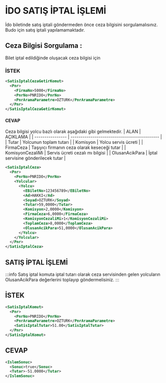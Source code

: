# İDO SATIŞ İPTAL İŞLEMİ

İdo biletinde satış iptali göndermeden önce ceza bilgisini sorgulamalısınız. Budo için satış iptali yapılamamaktadır.

## **Ceza Bilgisi Sorgulama :**

Bilet iptal edildiğinde oluşacak ceza bilgisi için

### İSTEK

```xml
<SatisIptalCezaGetirKomut>
  <Pnr>
    <FirmaNo>5000</FirmaNo>
    <PnrNo>PNRIDO</PnrNo>
    <PnrAramaParametre>OZTURK</PnrAramaParametre>
  </Pnr>
</SatisIptalCezaGetirKomut>
```

#### CEVAP

Ceza bilgisi yolcu bazlı olarak aşağıdaki gibi gelmektedir.
| ALAN | AÇIKLAMA |
| ---------------- | -------------------------------------------- |
| Tutar | Yolcunun toplam tutarı |
| Komisyon | Yolcu servis ücreti |
| FirmaCeza | Taşıyıcı firmanın ceza olarak keseceği tutar |
| KomisyonCezaliMi | Servis ücreti cezalı mı bilgisi |
| OlusanAcikPara | İptal servisine gönderilecek tutar |

```xml
<SatisIptalCeza>
  <Pnr>
    <PnrNo>PNRIDO</PnrNo>
    <Yolcular>
      <Yolcu>
        <EBiletNo>123456789</EBiletNo>
        <Ad>HAKKI</Ad>
        <Soyad>OZTURK</Soyad>
        <Tutar>59,0000</Tutar>
        <Komisyon>2,0000</Komisyon>
        <FirmaCeza>6,0000</FirmaCeza>
        <KomisyonCezaliMi>1</KomisyonCezaliMi>
        <ToplamCeza>8,0000</ToplamCeza>
        <OlusanAcikPara>51,0000</OlusanAcikPara>
      </Yolcu>
    </Yolcular>
  </Pnr>
</SatisIptalCeza>
```

## SATIŞ İPTAL İŞLEMİ

:::info
Satış iptal komuta iptal tutarı olarak ceza servisinden gelen yolcuların OlusanAcikPara değerlerini toplayıp göndermelisiniz.
:::

## İSTEK

```xml
<SatisIptalKomut>
  <Pnr>
    <PnrNo>PNRIDO</PnrNo>
    <PnrAramaParametre>OZTURK</PnrAramaParametre>
    <SatisIptalTutar>51.00</SatisIptalTutar>
  </Pnr>
</SatisIptalKomut>
```

## CEVAP

```xml
<IslemSonuc>
  <Sonuc>true</Sonuc>
  <Tutar>-51.0000</Tutar>
</IslemSonuc>
```
